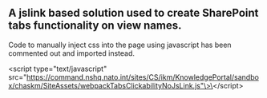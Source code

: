 ## A jslink based solution used to create SharePoint tabs functionality on view names.

 Code to manually inject css into the page using javascript has been commented out and imported instead.

\<script type="text/javascript" src="https://command.nshq.nato.int/sites/CS/ikm/KnowledgePortal/sandbox/chaskm/SiteAssets/webpackTabsClickabilityNoJsLink.js"\>\</script\>